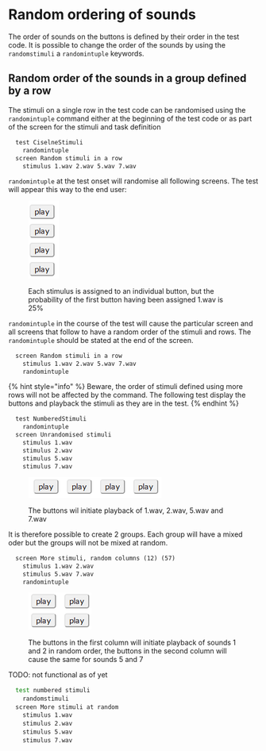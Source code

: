 # Random ordering of sounds

The order of sounds on the buttons is defined by their order in the test code. It is possible to change the order of the sounds by using the `randomstimuli` a `randomintuple` keywords.

## Random order of the sounds in a group defined by a row

The stimuli on a single row in the test code can be randomised using the `randomintuple` command either at the beginning of the test code or as part of the screen for the stimuli and task definition

```
  test CiselneStimuli
    randomintuple
  screen Random stimuli in a row
    stimulus 1.wav 2.wav 5.wav 7.wav
```

`randomintuple` at the test onset will randomise all following screens. The test will appear this way to the end user:

<figure><img src="../../.gitbook/assets/image (9).png" alt=""><figcaption><p>Each stimulus is assigned to an individual button, but the probability of the first button having been assigned 1.wav is 25%</p></figcaption></figure>

`randomintuple` in the course of the test will cause the particular screen and all screens that follow to have a random order of the stimuli and rows. The `randomintuple` should be stated at the end of the screen.

```
  screen Random stimuli in a row
    stimulus 1.wav 2.wav 5.wav 7.wav
    randomintuple
```

{% hint style="info" %}
Beware, the order of stimuli defined using more rows will not be affected by the command. The following test display the buttons and playback the stimuli as they are in the test.
{% endhint %}

```
  test NumberedStimuli
    randomintuple
  screen Unrandomised stimuli
    stimulus 1.wav 
    stimulus 2.wav 
    stimulus 5.wav 
    stimulus 7.wav
```

<figure><img src="../../.gitbook/assets/image (11).png" alt=""><figcaption><p>The buttons wil initiate playback of 1.wav, 2.wav, 5.wav and 7.wav</p></figcaption></figure>

It is therefore possible to create 2 groups. Each group will have a mixed oder but the groups will not be mixed at random.

```
  screen More stimuli, random columns (12) (57)
    stimulus 1.wav 2.wav 
    stimulus 5.wav 7.wav    
    randomintuple
```

<figure><img src="../../.gitbook/assets/image (14) (1).png" alt=""><figcaption><p>The buttons in the first column will initiate playback of sounds 1 and 2 in random order, the buttons in the second column will cause the same for sounds 5 and 7</p></figcaption></figure>

TODO: not functional as of yet

```bash
  test numbered stimuli
    randomstimuli
  screen More stimuli at random
    stimulus 1.wav 
    stimulus 2.wav 
    stimulus 5.wav 
    stimulus 7.wav

```
